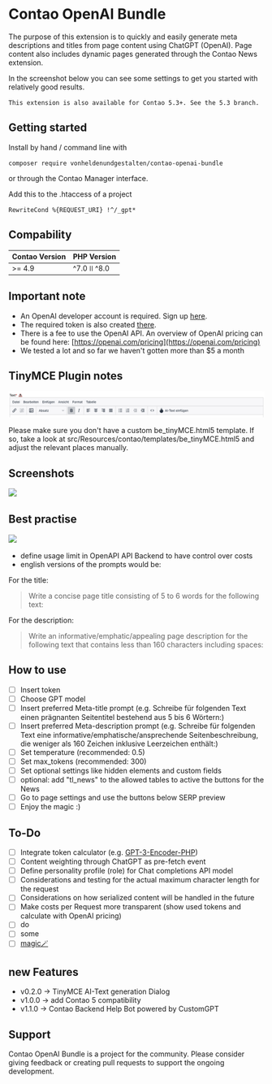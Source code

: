 # Contao OpenAI Bundle

The purpose of this extension is to quickly and easily generate meta descriptions and titles from page content using ChatGPT (OpenAI). Page content also includes dynamic pages generated through the Contao News extension.

In the screenshot below you can see some settings to get you started with relatively good results.

```
This extension is also available for Contao 5.3+. See the 5.3 branch.
```

## Getting started

Install by hand / command line with
```
composer require vonheldenundgestalten/contao-openai-bundle
```
or through the Contao Manager interface.

Add this to the .htaccess of a project
```
RewriteCond %{REQUEST_URI} !^/_gpt*
```
## Compability

| Contao Version | PHP Version |
|----------------|-------------|
| \>= 4.9        | ^7.0 ǀǀ ^8.0 |


## Important note

- An OpenAI developer account is required. Sign up [here](https://platform.openai.com/signup). 
- The required token is also created [there](https://platform.openai.com/account/api-keys).
- There is a fee to use the OpenAI API. An overview of OpenAI pricing can be found here: [https://openai.com/pricing](https://openai.com/pricing)
- We tested a lot and so far we haven't gotten more than $5 a month

## TinyMCE Plugin notes
![](docs/tinymce.png)

Please make sure you don't have a custom be_tinyMCE.html5 template. If so, take a look at src/Resources/contao/templates/be_tinyMCE.html5 and adjust the relevant places manually.

## Screenshots

![](docs/preview.png)

## Best practise

![](docs/settings.png)

- define usage limit in OpenAPI API Backend to have control over costs
- english versions of the prompts would be:

For the title:
> Write a concise page title consisting of 5 to 6 words for the following text:
>
For the description:
> Write an informative/emphatic/appealing page description for the following text that contains less than 160 characters including spaces:
>

## How to use

- [ ] Insert token
- [ ] Choose GPT model
- [ ] Insert preferred Meta-title prompt (e.g. Schreibe für folgenden Text einen prägnanten Seitentitel bestehend aus 5 bis 6 Wörtern:)
- [ ] Insert preferred Meta-description prompt (e.g. Schreibe für folgenden Text eine informative/emphatische/ansprechende Seitenbeschreibung, die weniger als 160 Zeichen inklusive Leerzeichen enthält:)
- [ ] Set temperature (recommended: 0.5)
- [ ] Set max_tokens (recommended: 300)
- [ ] Set optional settings like hidden elements and custom fields
- [ ] optional: add "tl_news" to the allowed tables to active the buttons for the News
- [ ] Go to page settings and use the buttons below SERP preview
- [ ] Enjoy the magic :)

## To-Do

- [ ] Integrate token calculator (e.g. [GPT-3-Encoder-PHP](https://github.com/CodeRevolutionPlugins/GPT-3-Encoder-PHP))
- [ ] Content weighting through ChatGPT as pre-fetch event
- [ ] Define personality profile (role) for Chat completions API model
- [ ] Considerations and testing for the actual maximum character length for the request
- [ ] Considerations on how serialized content will be handled in the future
- [ ] Make costs per Request more transparent (show used tokens and calculate with OpenAI pricing)
- [ ] do
- [ ] some
- [ ] [magic🪄](https://media.tenor.com/IOEsG9ldvhAAAAAd/mr-bean.gif)

## new Features
- v0.2.0 -> TinyMCE AI-Text generation Dialog
- v1.0.0 -> add Contao 5 compatibility 
- v1.1.0 -> Contao Backend Help Bot powered by CustomGPT

## Support
Contao OpenAI Bundle is a project for the community. Please consider giving feedback or creating pull requests to support the ongoing development.

